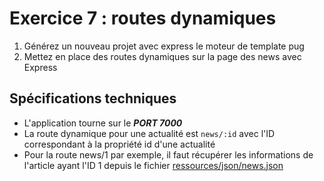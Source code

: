 # Exercice 7 : routes dynamiques

1. Générez un nouveau projet avec express le moteur de template pug
1. Mettez en place des routes dynamiques sur la page des news avec Express

## Spécifications techniques

- L'application tourne sur le ***PORT 7000***
- La route dynamique pour une actualité est `news/:id` avec l'ID correspondant à la propriété id d'une actualité
- Pour la route news/1 par exemple, il faut récupérer les informations de l'article ayant l'ID 1 depuis le fichier [ressources/json/news.json](./ressources/ex7.zip)